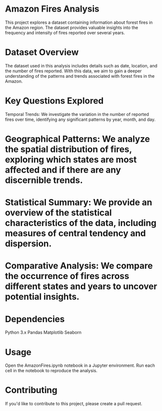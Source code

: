 # Amazon Fires Analysis
This project explores a dataset containing information about forest fires in the Amazon region. The dataset provides valuable insights into the frequency and intensity of fires reported over several years.

# Dataset Overview
The dataset used in this analysis includes details such as date, location, and the number of fires reported. With this data, we aim to gain a deeper understanding of the patterns and trends associated with forest fires in the Amazon.

# Key Questions Explored
Temporal Trends: We investigate the variation in the number of reported fires over time, identifying any significant patterns by year, month, and day.

# Geographical Patterns: We analyze the spatial distribution of fires, exploring which states are most affected and if there are any discernible trends.

# Statistical Summary: We provide an overview of the statistical characteristics of the data, including measures of central tendency and dispersion.

# Comparative Analysis: We compare the occurrence of fires across different states and years to uncover potential insights.

# Dependencies
Python 3.x
Pandas
Matplotlib
Seaborn

# Usage
Open the AmazonFires.ipynb notebook in a Jupyter environment.
Run each cell in the notebook to reproduce the analysis.

# Contributing
If you'd like to contribute to this project, please create a pull request.
